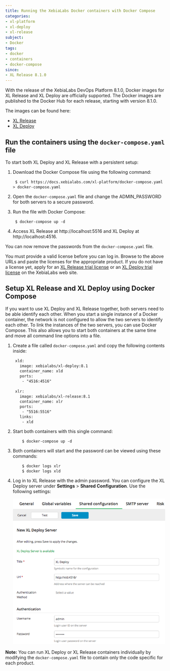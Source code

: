 ```yaml
---
title: Running the XebiaLabs Docker containers with Docker Compose
categories:
- xl-platform
- xl-deploy
- xl-release
subject:
- Docker
tags:
- docker
- containers
- docker-compose
since:
- XL Release 8.1.0
---
```


With the release of the XebiaLabs DevOps Platform 8.1.0, Docker images for XL Release and XL Deploy are officially supported. The Docker images are published to the Docker Hub for each release, starting with version 8.1.0.

The images can be found here:

* [XL Release](https://hub.docker.com/r/xebialabs/xl-release/)
* [XL Deploy](https://hub.docker.com/r/xebialabs/xl-deploy/)

## Run the containers using the `docker-compose.yaml` file

To start both XL Deploy and XL Release with a persistent setup:

1. Download the Docker Compose file using the following command:

        $ curl https://docs.xebialabs.com/xl-platform/docker-compose.yaml > docker-compose.yaml

1. Open the `docker-compose.yaml` file and change the ADMIN_PASSWORD for both servers to a secure password.
1. Run the file with Docker Compose:

        $ docker-compose up -d

1. Access XL Release at http://localhost:5516 and XL Deploy at http://localhost:4516.

You can now remove the passwords from the `docker-compose.yaml` file.

You must provide a valid license before you can log in. Browse to the above URLs and paste the licenses for the appropriate product. If you do not have a license yet, apply for an [XL Release trial license](https://xebialabs.com/products/xl-release/trial/ ) or an [XL Deploy trial license](https://xebialabs.com/products/xl-deploy/trial/) on the XebiaLabs web site.

## Setup XL Release and XL Deploy using Docker Compose

If you want to use XL Deploy and XL Release together, both servers need to be able identify each other. When you start a single instance of a Docker container, the network is not configured to allow the two servers to identify each other. To link the instances of the two servers, you can use Docker Compose. This also allows you to start both containers at the same time and move all command line options into a file.

1. Create a file called `docker-compose.yaml` and copy the following contents inside:

        xld:
          image: xebialabs/xl-deploy:8.1
          container_name: xld
          ports:
           - "4516:4516"

        xlr:
          image: xebialabs/xl-release:8.1
          container_name: xlr
          ports:
           - "5516:5516"
          links:
           - xld

1. Start both containers with this single command:

           $ docker-compose up -d

1. Both containers will start and the password can be viewed using these commands:

           $ docker logs xlr
           $ docker logs xld

1. Log in to XL Release with the admin password. You can configure the XL Deploy server under **Settings** > **Shared Configuration**. Use the following settings:

    ![image](/images/xld-shared-configuration-docker-compose.png)

**Note:** You can run XL Deploy or XL Release containers individually by modifying the `docker-compose.yaml` file to contain only the code specific for each product.
